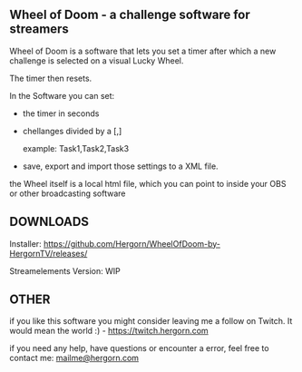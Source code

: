 Wheel of Doom - a challenge software for streamers
-

Wheel of Doom is a software that lets you set a timer after which a new challenge is selected on a visual Lucky Wheel.

The timer then resets.




In the Software you can set:

- the timer in seconds
- chellanges divided by a [,]
  
    example: Task1,Task2,Task3
- save, export and import those settings to a XML file.



the Wheel itself is a local html file, which you can point to inside your OBS or other broadcasting software

DOWNLOADS
-
Installer: https://github.com/Hergorn/WheelOfDoom-by-HergornTV/releases/

Streamelements Version: WIP



OTHER
-
if you like this software you might consider leaving me a follow on Twitch. It would mean the world :) - https://twitch.hergorn.com

if you need any  help, have questions or encounter a error, feel free to contact me: mailme@hergorn.com
